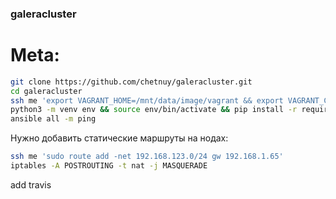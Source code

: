 ### galeracluster

# Meta:  
```bash
git clone https://github.com/chetnuy/galeracluster.git
cd galeracluster
ssh me 'export VAGRANT_HOME=/mnt/data/image/vagrant && export VAGRANT_CWD=/mnt/data/box/vagrant/galeracluster && vagrant up'
python3 -m venv env && source env/bin/activate && pip install -r requirements.txt
ansible all -m ping 
```

Нужно добавить статические маршруты на нодах:  
```bash
ssh me 'sudo route add -net 192.168.123.0/24 gw 192.168.1.65'
iptables -A POSTROUTING -t nat -j MASQUERADE

```

add travis
